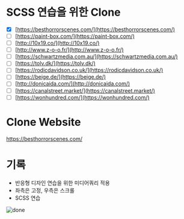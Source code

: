 # SCSS 연습을 위한 Clone

-   [x] [https://besthorrorscenes.com/](https://besthorrorscenes.com/)
-   [ ] [https://paint-box.com/](https://paint-box.com/)
-   [ ] [http://10x19.co/](http://10x19.co/)
-   [ ] [http://www.z-o-o.fr/](http://www.z-o-o.fr/)
-   [ ] [https://schwartzmedia.com.au/](https://schwartzmedia.com.au/)
-   [ ] [https://tolv.dk/](https://tolv.dk/)
-   [ ] [https://rodicdavidson.co.uk/](https://rodicdavidson.co.uk/)
-   [ ] [https://beige.de/](https://beige.de/)
-   [ ] [http://donicaida.com/](http://donicaida.com/)
-   [ ] [https://canalstreet.market/](https://canalstreet.market/)
-   [ ] [https://wonhundred.com/](https://wonhundred.com/)

# Clone Website

https://besthorrorscenes.com/

# 기록

-   반응형 디자인 연습을 위한 미디어쿼리 적용
-   좌측은 고정, 우측은 스크롤
-   SCSS 연습

![done](https://user-images.githubusercontent.com/57756798/108891235-d3a27500-7651-11eb-9ae7-229537c45e2b.png)
